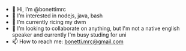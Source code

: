 - 👋 Hi, I’m @bonettimrc
- 👀 I’m interested in nodejs, java, bash
- 🌱 I’m currently ricing my dwm
- 💞️ I’m looking to collaborate on anything, but I'm not a native english speaker and currently I'm busy studing for uni
- 📫 How to reach me: bonetti.mrc@gmail.com

<!---
bonettimrc/bonettimrc is a ✨ special ✨ repository because its `README.md` (this file) appears on your GitHub profile.
You can click the Preview link to take a look at your changes.
--->

